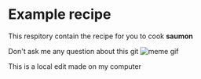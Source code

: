 # Example recipe

This respitory contain the recipe for you to cook **saumon** 

Don't ask me any question about this git ![meme gif](https://media2.giphy.com/media/v1.Y2lkPTc5MGI3NjExMDVreGFob3A0Ym8zYXQxYWdrN2d5ajByczkxOGYwcmkxODE0djFtYiZlcD12MV9pbnRlcm5hbF9naWZfYnlfaWQmY3Q9Zw/H5C8CevNMbpBqNqFjl/giphy.gif)

This is a local edit made on my computer
